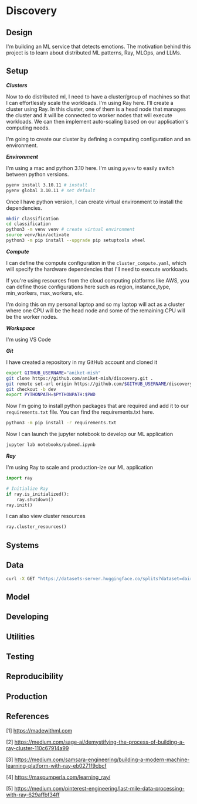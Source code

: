 # Discovery

## Design
I'm building an ML service that detects emotions. The motivation behind this project is to learn about distributed ML patterns, Ray, MLOps, and LLMs.

## Setup

**_Clusters_**

Now to do distributed ml, I need to have a cluster/group of machines so that I can effortlessly scale the workloads. I'm using Ray here. I'll create a cluster using Ray. In this cluster, one of them is a head node that manages the cluster and it will be connected to worker nodes that will execute workloads. We can then implement auto-scaling based on our application's computing needs.

I'm going to create our cluster by defining a computing configuration and an environment.

**_Environment_**

I'm using a mac and python 3.10 here. I'm using `pyenv` to easily switch between python versions.

```bash
pyenv install 3.10.11 # install 
pyenv global 3.10.11 # set default
```

Once I have python version, I can create virtual environment to install the dependencies.

```bash
mkdir classification 
cd classification 
python3 -m venv venv # create virtual environment 
source venv/bin/activate
python3 -m pip install --upgrade pip setuptools wheel
```

**_Compute_**

I can define the compute configuration in the `cluster_compute.yaml`, which will specify the hardware dependencies that I'll need to execute workloads.

If you're using resources from the cloud computing platforms like AWS, you can define those configurations here such as region, instance_type, min_workers, max_workers, etc.

I'm doing this on my personal laptop and so my laptop will act as a cluster where one CPU will be the head node and some of the remaining CPU will be the worker nodes.

**_Workspace_**

I'm using VS Code

**_Git_**

I have created a repository in my GitHub account and cloned it

```bash
export GITHUB_USERNAME="aniket-mish"
git clone https://github.com/aniket-mish/discovery.git . 
git remote set-url origin https://github.com/$GITHUB_USERNAME/discovery.git 
git checkout -b dev 
export PYTHONPATH=$PYTHONPATH:$PWD
```

Now I'm going to install python packages that are required and add it to our `requirements.txt` file. You can find the requirements.txt here.

```bash
python3 -m pip install -r requirements.txt
```

Now I can launch the jupyter notebook to develop our ML application

```bash
jupyter lab notebooks/pubmed.ipynb
```

**_Ray_**

I'm using Ray to scale and production-ize our ML application

```python
import ray

# Initialize Ray
if ray.is_initialized():
	ray.shutdown()
ray.init()
```

I can also view cluster resources

```python
ray.cluster_resources()
```

## Systems

## Data

```bash
curl -X GET "https://datasets-server.huggingface.co/splits?dataset=dair-ai%2Femotion"
```

## Model

## Developing

## Utilities

## Testing

## Reproducibility

## Production

## References

[1] https://madewithml.com

[2] https://medium.com/sage-ai/demystifying-the-process-of-building-a-ray-cluster-110c67914a99

[3] https://medium.com/samsara-engineering/building-a-modern-machine-learning-platform-with-ray-eb0271f9cbcf

[4] https://maxpumperla.com/learning_ray/

[5] https://medium.com/pinterest-engineering/last-mile-data-processing-with-ray-629affbf34ff
